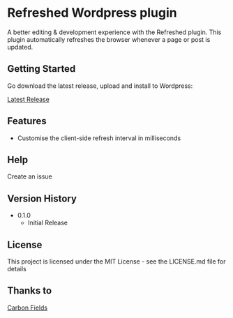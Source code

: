 # Refreshed Wordpress plugin

A better editing & development experience with the Refreshed plugin.
This plugin automatically refreshes the browser whenever a page or post is updated.

## Getting Started

Go download the latest release, upload and install to Wordpress:

[Latest Release](https://github.com/c1llo/refreshed/releases/latest)

## Features

- Customise the client-side refresh interval in milliseconds

## Help

Create an issue

## Version History

- 0.1.0
  - Initial Release

## License

This project is licensed under the MIT License - see the LICENSE.md file for details

## Thanks to

[Carbon Fields](https://github.com/htmlburger/carbon-fields)
